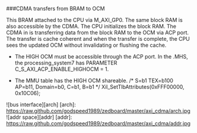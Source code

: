 ###CDMA transfers from BRAM to OCM

This BRAM attached to the CPU via M_AXI_GP0.
The same block RAM is also accessible by the CDMA.
The CPU initializes the block RAM.
The CDMA in is transferring data from the block RAM to the OCM via ACP port.
The transfer is cache coherent and when the transfer is complete, the CPU sees the updated OCM without invalidating or flushing the cache.

*  The HIGH OCM must be accessible through the ACP port.
   In the .MHS, the processing_system7 has PARAMETER C_S_AXI_ACP_ENABLE_HIGHOCM = 1.

*   The MMU table has the HIGH OCM shareable.
    /* S=b1 TEX=b100 AP=b11, Domain=b0, C=b1, B=b1 */
    Xil_SetTlbAttributes(0xFFF00000, 0x10C06);

![bus interface][arch]
[arch]: https://raw.github.com/godspeed1989/zedboard/master/axi_cdma/arch.jpg
![addr space][addr]
[addr]: https://raw.github.com/godspeed1989/zedboard/master/axi_cdma/addr.jpg

